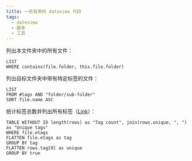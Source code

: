 ```yaml
---
title: 一些有用的 dataview 代码
tags:
  - dateview
  - 脚本
  - 工具
---
```


列出本文件夹中的所有文件：

```  
LIST  
WHERE contains(file.folder, this.file.folder)  
```

列出目标文件夹中带有特定标签的文件：

```
LIST  
FROM #tags AND "folder/sub-folder"   
SORT file.name ASC
```

统计标签总数并列出所有标签（[Link](https://forum.obsidian.md/t/i-want-to-get-all-the-tags-ive-used-in-my-vault-and-the-count-of-all-unique-tags-displayed-in-one-line/75062)）：

```
TABLE WITHOUT ID length(rows) as "Tag count", join(rows.unique, ", ") as "Unique tags" 
WHERE file.etags 
FLATTEN file.etags as tag 
GROUP BY tag 
FLATTEN rows.tag[0] as unique 
GROUP BY true 
```